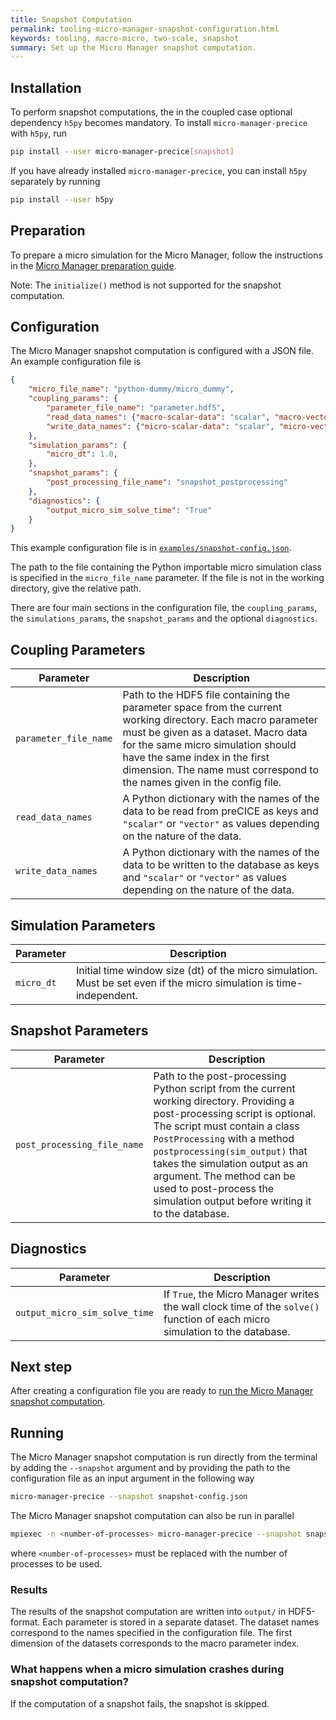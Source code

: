 ```yaml
---
title: Snapshot Computation
permalink: tooling-micro-manager-snapshot-configuration.html
keywords: tooling, macro-micro, two-scale, snapshot
summary: Set up the Micro Manager snapshot computation.
---
```


## Installation

To perform snapshot computations, the in the coupled case optional dependency `h5py` becomes mandatory. To install `micro-manager-precice` with `h5py`, run

```bash
pip install --user micro-manager-precice[snapshot]
```

If you have already installed `micro-manager-precice`, you can install `h5py` separately by running

```bash
pip install --user h5py
```

## Preparation

To prepare a micro simulation for the Micro Manager, follow the instructions in the [Micro Manager preparation guide](tooling-micro-manager-preparation.html).

Note: The `initialize()` method is not supported for the snapshot computation.

## Configuration

The Micro Manager snapshot computation is configured with a JSON file. An example configuration file is

```json
{
    "micro_file_name": "python-dummy/micro_dummy",
    "coupling_params": {
        "parameter_file_name": "parameter.hdf5",
        "read_data_names": {"macro-scalar-data": "scalar", "macro-vector-data": "vector"},
        "write_data_names": {"micro-scalar-data": "scalar", "micro-vector-data": "vector"},
    },
    "simulation_params": {
        "micro_dt": 1.0,
    },
    "snapshot_params": {
        "post_processing_file_name": "snapshot_postprocessing"
    },
    "diagnostics": {
        "output_micro_sim_solve_time": "True"
    }
}
```

This example configuration file is in [`examples/snapshot-config.json`](https://github.com/precice/micro-manager/tree/develop/examples/snapshot-config.json).

The path to the file containing the Python importable micro simulation class is specified in the `micro_file_name` parameter. If the file is not in the working directory, give the relative path.

There are four main sections in the configuration file, the `coupling_params`, the `simulations_params`, the `snapshot_params` and the optional `diagnostics`.

## Coupling Parameters

Parameter | Description
--- | ---
`parameter_file_name` | Path to the HDF5 file containing the parameter space from the current working directory. Each macro parameter must be given as a dataset. Macro data for the same micro simulation should have the same index in the first dimension. The name must correspond to the names given in the config file.
`read_data_names` | A Python dictionary with the names of the data to be read from preCICE as keys and `"scalar"` or `"vector"` as values depending on the nature of the data.
`write_data_names` | A Python dictionary with the names of the data to be written to the database as keys and `"scalar"` or `"vector"` as values depending on the nature of the data.

## Simulation Parameters

Parameter | Description
--- | ---
`micro_dt` | Initial time window size (dt) of the micro simulation. Must be set even if the micro simulation is time-independent.

## Snapshot Parameters

Parameter | Description
--- | ---
`post_processing_file_name`| Path to the post-processing Python script from the current working directory. Providing a post-processing script is optional. The script must contain a class `PostProcessing` with a method `postprocessing(sim_output)` that takes the simulation output as an argument. The method can be used to post-process the simulation output before writing it to the database.

## Diagnostics

Parameter | Description
--- | ---
`output_micro_sim_solve_time` | If `True`, the Micro Manager writes the wall clock time of the `solve()` function of each micro simulation to the database.

## Next step

After creating a configuration file you are ready to [run the Micro Manager snapshot computation](tooling-micro-manager-snapshot-configuration.html/#running).

## Running

The Micro Manager snapshot computation is run directly from the terminal by adding the `--snapshot` argument and by providing the path to the configuration file as an input argument in the following way

```bash
micro-manager-precice --snapshot snapshot-config.json
```

The Micro Manager snapshot computation can also be run in parallel

```bash
mpiexec -n <number-of-processes> micro-manager-precice --snapshot snapshot-config.json
```

where `<number-of-processes>` must be replaced with the number of processes to be used.

### Results

The results of the snapshot computation are written into `output/` in HDF5-format. Each parameter is stored in a separate dataset. The dataset names correspond to the names specified in the configuration file. The first dimension of the datasets corresponds to the macro parameter index.

### What happens when a micro simulation crashes during snapshot computation?

If the computation of a snapshot fails, the snapshot is skipped.
